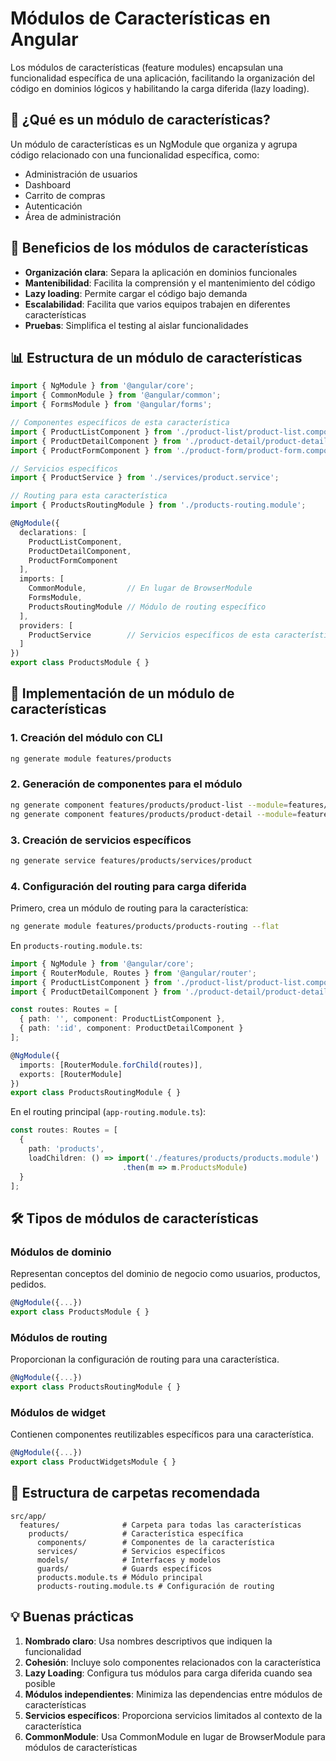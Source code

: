 # Módulos de Características en Angular

Los módulos de características (feature modules) encapsulan una funcionalidad específica de una aplicación, facilitando la organización del código en dominios lógicos y habilitando la carga diferida (lazy loading).

## 🧩 ¿Qué es un módulo de características?

Un módulo de características es un NgModule que organiza y agrupa código relacionado con una funcionalidad específica, como:

- Administración de usuarios
- Dashboard
- Carrito de compras
- Autenticación
- Área de administración

## 🎯 Beneficios de los módulos de características

- **Organización clara**: Separa la aplicación en dominios funcionales
- **Mantenibilidad**: Facilita la comprensión y el mantenimiento del código
- **Lazy loading**: Permite cargar el código bajo demanda
- **Escalabilidad**: Facilita que varios equipos trabajen en diferentes características
- **Pruebas**: Simplifica el testing al aislar funcionalidades

## 📊 Estructura de un módulo de características

```typescript
import { NgModule } from '@angular/core';
import { CommonModule } from '@angular/common';
import { FormsModule } from '@angular/forms';

// Componentes específicos de esta característica
import { ProductListComponent } from './product-list/product-list.component';
import { ProductDetailComponent } from './product-detail/product-detail.component';
import { ProductFormComponent } from './product-form/product-form.component';

// Servicios específicos
import { ProductService } from './services/product.service';

// Routing para esta característica
import { ProductsRoutingModule } from './products-routing.module';

@NgModule({
  declarations: [
    ProductListComponent,
    ProductDetailComponent,
    ProductFormComponent
  ],
  imports: [
    CommonModule,         // En lugar de BrowserModule
    FormsModule,
    ProductsRoutingModule // Módulo de routing específico
  ],
  providers: [
    ProductService        // Servicios específicos de esta característica
  ]
})
export class ProductsModule { }
```

## 🚀 Implementación de un módulo de características

### 1. Creación del módulo con CLI

```bash
ng generate module features/products
```

### 2. Generación de componentes para el módulo

```bash
ng generate component features/products/product-list --module=features/products
ng generate component features/products/product-detail --module=features/products
```

### 3. Creación de servicios específicos

```bash
ng generate service features/products/services/product
```

### 4. Configuración del routing para carga diferida

Primero, crea un módulo de routing para la característica:

```bash
ng generate module features/products/products-routing --flat
```

En `products-routing.module.ts`:

```typescript
import { NgModule } from '@angular/core';
import { RouterModule, Routes } from '@angular/router';
import { ProductListComponent } from './product-list/product-list.component';
import { ProductDetailComponent } from './product-detail/product-detail.component';

const routes: Routes = [
  { path: '', component: ProductListComponent },
  { path: ':id', component: ProductDetailComponent }
];

@NgModule({
  imports: [RouterModule.forChild(routes)],
  exports: [RouterModule]
})
export class ProductsRoutingModule { }
```

En el routing principal (`app-routing.module.ts`):

```typescript
const routes: Routes = [
  {
    path: 'products',
    loadChildren: () => import('./features/products/products.module')
                         .then(m => m.ProductsModule)
  }
];
```

## 🛠️ Tipos de módulos de características

### Módulos de dominio

Representan conceptos del dominio de negocio como usuarios, productos, pedidos.
```typescript
@NgModule({...})
export class ProductsModule { }
```

### Módulos de routing

Proporcionan la configuración de routing para una característica.
```typescript
@NgModule({...})
export class ProductsRoutingModule { }
```

### Módulos de widget

Contienen componentes reutilizables específicos para una característica.
```typescript
@NgModule({...})
export class ProductWidgetsModule { }
```

## 📂 Estructura de carpetas recomendada

```
src/app/
  features/              # Carpeta para todas las características
    products/            # Característica específica
      components/        # Componentes de la característica
      services/          # Servicios específicos
      models/            # Interfaces y modelos
      guards/            # Guards específicos
      products.module.ts # Módulo principal
      products-routing.module.ts # Configuración de routing
```

## 💡 Buenas prácticas

1. **Nombrado claro**: Usa nombres descriptivos que indiquen la funcionalidad
2. **Cohesión**: Incluye solo componentes relacionados con la característica
3. **Lazy Loading**: Configura tus módulos para carga diferida cuando sea posible
4. **Módulos independientes**: Minimiza las dependencias entre módulos de características
5. **Servicios específicos**: Proporciona servicios limitados al contexto de la característica
6. **CommonModule**: Usa CommonModule en lugar de BrowserModule para módulos de características

